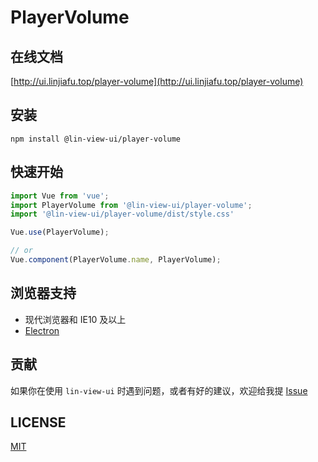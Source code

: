 # PlayerVolume


## 在线文档

[http://ui.linjiafu.top/player-volume](http://ui.linjiafu.top/player-volume)


## 安装

```
npm install @lin-view-ui/player-volume
```

## 快速开始

```javascript
import Vue from 'vue';
import PlayerVolume from '@lin-view-ui/player-volume';
import '@lin-view-ui/player-volume/dist/style.css'

Vue.use(PlayerVolume);

// or
Vue.component(PlayerVolume.name, PlayerVolume);
```

## 浏览器支持

- 现代浏览器和 IE10 及以上
- [Electron](http://electron.atom.io/)

## 贡献

如果你在使用 `lin-view-ui` 时遇到问题，或者有好的建议，欢迎给我提 [Issue](https://github.com/c10342/lin-view-ui/issues)

## LICENSE

[MIT](https://github.com/c10342/lin-view-ui/blob/master/LICENSE)
